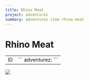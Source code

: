 ```yaml
---
title: Rhino Meat
project: adventurez
summary: adventurez item rhino meat
---
```

# Rhino Meat
<div class="combi">
<div class="divthing">
<table class="tablething">
    <tbody>
        <tr>
            <td class="first-column">ID</td>
            <td class="second-column">
            ```
            adventurez:
            ```
            </td>
        </tr>
    </tbody>
</table>
</div>
<div class="div-img-center">
<img src="/wiki/assets/adventurez/items/rhino_meat.png" loading="lazy" />
</div>
</div>